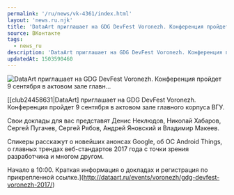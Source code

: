 ```yaml
---
permalink: '/ru/news/vk-4361/index.html'
layout: 'news.ru.njk'
title: 'DataArt приглашает на GDG DevFest Voronezh. Конференция пройдет 9 сентября в актовом зале главн…'
source: ВКонтакте
tags:
  - news_ru
description: 'DataArt приглашает на GDG DevFest Voronezh. Конференция пройдет 9 сентября в актовом зале главн…'
updatedAt: 1503590460
---
```

![DataArt приглашает на GDG DevFest Voronezh. Конференция пройдет 9 сентября в актовом зале главн…](https://sun9-31.userapi.com/c837724/v837724332/6531f/6wUvRTTPFlg.jpg)

[[club24458631|DataArt] приглашает на GDG DevFest Voronezh. Конференция пройдет 9 сентября в актовом зале главного корпуса ВГУ. 
 
Свои доклады для вас представят Денис Неклюдов, Николай Хабаров, Сергей Пугачев, Сергей Рябов, Андрей Яновский и Владимир Макеев.

Спикеры расскажут о новейших анонсах Google, об ОС Android Things, о главных трендах веб-стандартов 2017 года с точки зрения разработчика и многом другом. 

Начало в 10:00. Краткая информация о докладах и регистрация по прикрепленной ссылке.](http://dataart.ru/events/voronezh/gdg-devfest-voronezh-2017/)

